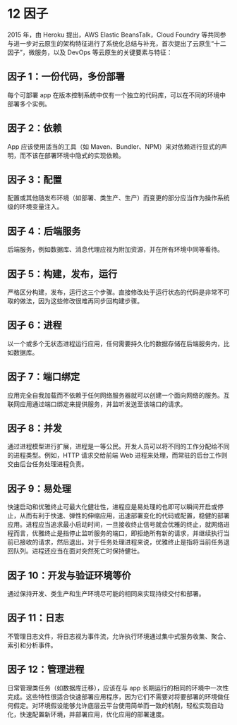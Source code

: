 # 12 因子

2015 年，由 Heroku 提出，AWS Elastic BeansTalk，Cloud Foundry 等共同参与进一步对云原生的架构特征进行了系统化总结与补充，首次提出了云原生“十二因子”，微服务，以及 DevOps 等云原生的关键要素与特征：

## 因子 1：一份代码，多份部署

每个可部署 app 在版本控制系统中仅有一个独立的代码库，可以在不同的环境中部署多个实例。

## 因子 2：依赖

App 应该使用适当的工具（如 Maven、Bundler、NPM）来对依赖进行显式的声明，而不该在部署环境中隐式的实现依赖。

## 因子 3：配置

配置或其他随发布环境（如部署、类生产、生产）而变更的部分应当作为操作系统级的环境变量注入。

## 因子 4：后端服务

后端服务，例如数据库、消息代理应视为附加资源，并在所有环境中同等看待。

## 因子 5：构建，发布，运行

严格区分构建，发布，运行这三个步骤。直接修改处于运行状态的代码是非常不可取的做法，因为这些修改很难再同步回构建步骤。

## 因子 6：进程

以一个或多个无状态进程运行应用，任何需要持久化的数据存储在后端服务内，比如数据库。

## 因子 7：端口绑定

应用完全自我加载而不依赖于任何网络服务器就可以创建一个面向网络的服务。互联网应用通过端口绑定来提供服务，并监听发送至该端口的请求。

## 因子 8：并发

通过进程模型进行扩展，进程是一等公民。开发人员可以将不同的工作分配给不同的进程类型。例如，HTTP 请求交给前端 Web 进程来处理，而常驻的后台工作则交由后台任务处理进程负责。

## 因子 9：易处理

快速启动和优雅终止可最大化健壮性，进程应是易处理的也即可以瞬间开启或停止，从而有利于快速、弹性的伸缩应用，迅速部署变化的代码或配置，稳健的部署应用。进程应当追求最小启动时间，一旦接收终止信号就会优雅的终止，就网络进程而言，优雅终止是指停止监听服务的端口，即拒绝所有新的请求，并继续执行当前已接收的请求，然后退出。对于任务处理进程来说，优雅终止是指将当前任务退回队列。进程还应当在面对突然死亡时保持健壮。

## 因子 10：开发与验证环境等价

通过保持开发、类生产和生产环境尽可能的相同来实现持续交付和部署。

## 因子 11：日志

不管理日志文件，将日志视为事件流，允许执行环境通过集中式服务收集、聚合、索引和分析事件。

## 因子 12：管理进程

日常管理类任务（如数据库迁移），应该在与 app 长期运行的相同的环境中一次性完成。这些特性很适合快速部署应用程序，因为它们不需要对将要部署的环境做任何假定。对环境假设能够允许底层云平台使用简单而一致的机制，轻松实现自动化，快速配置新环境，并部署应用，优化应用的部署速度。
